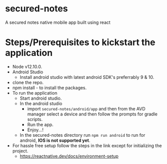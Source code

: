 # secured-notes
A secured notes native mobile app built using react

# Steps/Prerequisites to kickstart the application
* Node v12.10.0.
* Android Studio
    * Install android studio with latest android SDK's preferrably 9 & 10.
* clone the repo.
* npm install - to install the packages.
* To run the application
    * Start android studio.
    * In the android studio 
        * import `secured-notes/android/app` and then from the AVD manager select a device and then follow the prompts for gradle scripts.
        * Run the app.
        * Enjoy...!
    * In the secured-notes directory run `npm run android` to run for android, **IOS is not supported yet**.
* For hassle free setup follow the steps in the link except for initializing the project.
    * https://reactnative.dev/docs/environment-setup